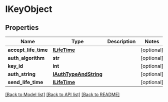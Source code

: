 # IKeyObject

## Properties
Name | Type | Description | Notes
------------ | ------------- | ------------- | -------------
**accept_life_time** | [**ILifeTime**](ILifeTime.md) |  | [optional] 
**auth_algorithm** | **str** |  | [optional] 
**key_id** | **int** |  | [optional] 
**auth_string** | [**IAuthTypeAndString**](IAuthTypeAndString.md) |  | [optional] 
**send_life_time** | [**ILifeTime**](ILifeTime.md) |  | [optional] 

[[Back to Model list]](../README.md#documentation-for-models) [[Back to API list]](../README.md#documentation-for-api-endpoints) [[Back to README]](../README.md)


